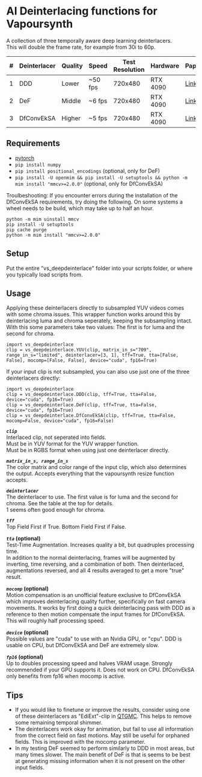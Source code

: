 # AI Deinterlacing functions for Vapoursynth
A collection of three temporally aware deep learning deinterlacers.  
This will double the frame rate, for example from 30i to 60p.  

| # | Deinterlacer | Quality | Speed     | Test Resolution | Hardware | Paper                                                                     | Code 
| - | ------------ | ------- | --------- | --------------- | -------- | ------------------------------------------------------------------------- | ----
| 1 | DDD          | Lower   | ~50 fps   | 720x480         | RTX 4090 | [Link](https://studios.disneyresearch.com/2020/11/10/deep-deinterlacing/) | [Link](https://github.com/vincentvdschaft/Disney-Deep-Deinterlacing)
| 2 | DeF          | Middle  | ~6 fps    | 720x480         | RTX 4090 | [Link](https://link.springer.com/chapter/10.1007/978-981-99-8073-4_28)    | [Link](https://github.com/Anonymous2022-cv/DeT)
| 3 | DfConvEkSA   | Higher  | ~5 fps    | 720x480         | RTX 4090 | [Link](https://arxiv.org/pdf/2404.13018)                                  | [Link](https://github.com/KUIS-AI-Tekalp-Research-Group/Video-Deinterlacing)

## Requirements
* [pytorch](https://pytorch.org/)  
* `pip install numpy`  
* `pip install positional_encodings` (optional, only for DeF)  
* `pip install -U openmim && pip install -U setuptools && python -m mim install "mmcv>=2.0.0"` (optional, only for DfConvEkSA)  

Troulbeshooting: If you encounter errors during the installation of the DfConvEkSA requirements, try doing the following. On some systems a wheel needs to be build, which may take up to half an hour.

    python -m mim uinstall mmcv
    pip install -U setuptools
    pip cache purge
    python -m mim install "mmcv>=2.0.0"

## Setup
Put the entire "vs_deepdeinterlace" folder into your scripts folder, or where you typically load scripts from.

## Usage
Applying these deinterlacers directly to subsampled YUV videos comes with some chroma issues. This wrapper function works around this by deinterlacing luma and chroma seperately, keeping the subsampling intact. With this some parameters take two values: The first is for luma and the second for chroma.

    import vs_deepdeinterlace
    clip = vs_deepdeinterlace.YUV(clip, matrix_in_s="709", range_in_s="limited", deinterlacer=[3, 1], tff=True, tta=[False, False], mocomp=[False, False], device="cuda", fp16=True)

If your input clip is not subsampled, you can also use just one of the three deinterlacers directly:

    import vs_deepdeinterlace
    clip = vs_deepdeinterlace.DDD(clip, tff=True, tta=False, device="cuda", fp16=True)
    clip = vs_deepdeinterlace.DeF(clip, tff=True, tta=False, device="cuda", fp16=True)
    clip = vs_deepdeinterlace.DfConvEkSA(clip, tff=True, tta=False, mocomp=False, device="cuda", fp16=False)

__*`clip`*__  
Interlaced clip, not seperated into fields.  
Must be in YUV format for the YUV wrapper function.  
Must be in RGBS format when using just one deinterlacer directly.

__*`matrix_in_s, range_in_s`*__  
The color matrix and color range of the input clip, which also determines the output. Accepts everything that the vapoursynth resize function accepts.

__*`deinterlacer`*__  
The deinterlacer to use. The first value is for luma and the second for chroma. See the table at the top for details.  
1 seems often good enough for chroma.

__*`tff`*__  
Top Field First if True. Bottom Field First if False.

__*`tta`* (optional)__  
Test-Time Augmentation. Increases quality a bit, but quadruples processing time.  
In addition to the normal deinterlacing, frames will be augmented by inverting, time reversing, and a combination of both. Then deinterlaced, augmentations reversed, and all 4 results averaged to get a more "true" result.

__*`mocomp`* (optional)__  
Motion compensation is an unofficial feature exclusive to DfConvEkSA which improves deinterlacing quality further, specifically on fast camera movements. It works by first doing a quick deinterlacing pass with DDD as a reference to then motion compensate the input frames for DfConvEkSA.  
This will roughly half processing speed.

__*`device`* (optional)__  
Possible values are "cuda" to use with an Nvidia GPU, or "cpu". DDD is usable on CPU, but DfConvEkSA and DeF are extremely slow.

__*`fp16`* (optional)__  
Up to doubles processing speed and halves VRAM usage. Strongly recommended if your GPU supports it. Does not work on CPU. DfConvEkSA only benefits from fp16 when mocomp is active.

## Tips
* If you would like to finetune or improve the results, consider using one of these deinterlacers as "EdiExt"-clip in [QTGMC](https://github.com/HomeOfVapourSynthEvolution/havsfunc/blob/f11d79c98589c9dcb5b10beec35b631db68b495c/havsfunc/havsfunc.py#L1912). This helps to remove some remaining temporal shimmer.
* The deinterlacers work okay for animation, but fail to use all information from the correct field on fast motions. May still be useful for orphaned fields. This is improved with the mocomp parameter.
* In my testing DeF seemed to perform similarly to DDD in most areas, but many times slower. The main benefit of DeF is that is seems to be best at generating missing information when it is not present on the other input fields.
